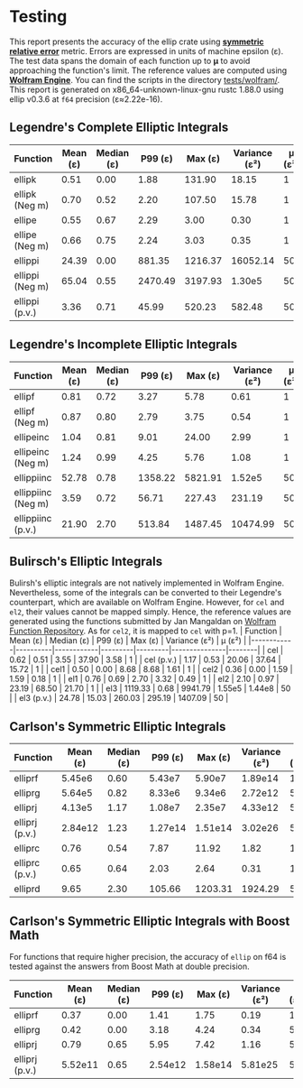 # Testing
This report presents the accuracy of the ellip crate using [**symmetric relative error**](https://www.boost.org/doc/libs/1_88_0/libs/math/doc/html/math_toolkit/relative_error.html)
metric. Errors are expressed in units of machine epsilon (ε).
The test data spans the domain of each function up to **μ** to avoid approaching the function's limit.
The reference values are computed using [**Wolfram Engine**](https://www.wolfram.com/engine/).
You can find the scripts in the directory [tests/wolfram/](https://github.com/p-sira/ellip/blob/main/tests/wolfram/).
This report is generated on x86_64-unknown-linux-gnu rustc 1.88.0 using ellip v0.3.6 at `f64` precision (ε≈2.22e-16).

## Legendre's Complete Elliptic Integrals
| Function        | Mean (ε) | Median (ε) | P99 (ε) | Max (ε) | Variance (ε²) | μ (ε²) |
|-----------------|----------|------------|---------|---------|---------------|--------|
| ellipk          | 0.51     | 0.00       | 1.88    | 131.90  | 18.15         | 1      |
| ellipk (Neg m)  | 0.70     | 0.52       | 2.20    | 107.50  | 15.78         | 1      |
| ellipe          | 0.55     | 0.67       | 2.29    | 3.00    | 0.30          | 1      |
| ellipe (Neg m)  | 0.66     | 0.75       | 2.24    | 3.03    | 0.35          | 1      |
| ellippi         | 24.39    | 0.00       | 881.35  | 1216.37 | 16052.14      | 50     |
| ellippi (Neg m) | 65.04    | 0.55       | 2470.49 | 3197.93 | 1.30e5        | 50     |
| ellippi (p.v.)  | 3.36     | 0.71       | 45.99   | 520.23  | 582.48        | 50     |

## Legendre's Incomplete Elliptic Integrals
| Function           | Mean (ε) | Median (ε) | P99 (ε) | Max (ε) | Variance (ε²) | μ (ε²) |
|--------------------|----------|------------|---------|---------|---------------|--------|
| ellipf             | 0.81     | 0.72       | 3.27    | 5.78    | 0.61          | 1      |
| ellipf (Neg m)     | 0.87     | 0.80       | 2.79    | 3.75    | 0.54          | 1      |
| ellipeinc          | 1.04     | 0.81       | 9.01    | 24.00   | 2.99          | 1      |
| ellipeinc (Neg m)  | 1.24     | 0.99       | 4.25    | 5.76    | 1.08          | 1      |
| ellippiinc         | 52.78    | 0.78       | 1358.22 | 5821.91 | 1.52e5        | 50     |
| ellippiinc (Neg m) | 3.59     | 0.72       | 56.71   | 227.43  | 231.19        | 50     |
| ellippiinc (p.v.)  | 21.90    | 2.70       | 513.84  | 1487.45 | 10474.99      | 50     |

## Bulirsch's Elliptic Integrals
Bulirsh's elliptic integrals are not natively implemented in Wolfram Engine.
Nevertheless, some of the integrals can be converted to their Legendre's counterpart,
which are available on Wolfram Engine. However, for `cel` and `el2`, their values cannot
be mapped simply. Hence, the reference values are generated using the functions
submitted by Jan Mangaldan on [Wolfram Function Repository](https://resources.wolframcloud.com/FunctionRepository/).
As for `cel2`, it is mapped to `cel` with p=1.
| Function   | Mean (ε) | Median (ε) | P99 (ε) | Max (ε) | Variance (ε²) | μ (ε²) |
|------------|----------|------------|---------|---------|---------------|--------|
| cel        | 0.62     | 0.51       | 3.55    | 37.90   | 3.58          | 1      |
| cel (p.v.) | 1.17     | 0.53       | 20.06   | 37.64   | 15.72         | 1      |
| cel1       | 0.50     | 0.00       | 8.68    | 8.68    | 1.61          | 1      |
| cel2       | 0.36     | 0.00       | 1.59    | 1.59    | 0.18          | 1      |
| el1        | 0.76     | 0.69       | 2.70    | 3.32    | 0.49          | 1      |
| el2        | 2.10     | 0.97       | 23.19   | 68.50   | 21.70         | 1      |
| el3        | 1119.33  | 0.68       | 9941.79 | 1.55e5  | 1.44e8        | 50     |
| el3 (p.v.) | 24.78    | 15.03      | 260.03  | 295.19  | 1407.09       | 50     |

## Carlson's Symmetric Elliptic Integrals

| Function       | Mean (ε) | Median (ε) | P99 (ε) | Max (ε) | Variance (ε²) | μ (ε²) |
|----------------|----------|------------|---------|---------|---------------|--------|
| elliprf        | 5.45e6   | 0.60       | 5.43e7  | 5.90e7  | 1.89e14       | 1      |
| elliprg        | 5.64e5   | 0.82       | 8.33e6  | 9.34e6  | 2.72e12       | 50     |
| elliprj        | 4.13e5   | 1.17       | 1.08e7  | 2.35e7  | 4.33e12       | 50     |
| elliprj (p.v.) | 2.84e12  | 1.23       | 1.27e14 | 1.51e14 | 3.02e26       | 50     |
| elliprc        | 0.76     | 0.54       | 7.87    | 11.92   | 1.82          | 1      |
| elliprc (p.v.) | 0.65     | 0.64       | 2.03    | 2.64    | 0.31          | 1      |
| elliprd        | 9.65     | 2.30       | 105.66  | 1203.31 | 1924.29       | 50     |

## Carlson's Symmetric Elliptic Integrals with Boost Math
For functions that require higher precision, the accuracy of `ellip` on f64 is tested against
the answers from Boost Math at double precision.

| Function       | Mean (ε) | Median (ε) | P99 (ε) | Max (ε) | Variance (ε²) | μ (ε²) |
|----------------|----------|------------|---------|---------|---------------|--------|
| elliprf        | 0.37     | 0.00       | 1.41    | 1.75    | 0.19          | 1      |
| elliprg        | 0.42     | 0.00       | 3.18    | 4.24    | 0.34          | 50     |
| elliprj        | 0.79     | 0.65       | 5.95    | 7.42    | 1.16          | 50     |
| elliprj (p.v.) | 5.52e11  | 0.65       | 2.54e12 | 1.58e14 | 5.81e25       | 50     |

